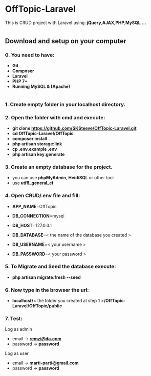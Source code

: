 # OffTopic-Laravel
This is CRUD project with Laravel using:
   **jQuery**,**AJAX**,**PHP**,**MySQL** **...**


#
## **Download and setup on your computer**

### 0. You need to have:
   * **Git**
   * **Composer**
   * **Laravel**
   * **PHP 7+**
   * **Running MySQL & (Apache)**
#
### 1. Create empty folder in your **localhost directory**.
### 2. Open the folder with cmd and execute:
   * **git clone https://github.com/SKSteeve/OffTopic-Laravel.git**
   * **cd OffTopic-Laravel/OffTopic**
   * **composer install**
   * **php artisan storage:link**
   * **cp .env.example .env**
   * **php artisan key:generate**
### 3. Create an empty database for the project.
   * you can use **phpMyAdmin**, **HeidiSQL** or other tool
   * use **utf8_general_ci**
### 4. Open CRUD/.env file and fill:
   * **APP_NAME**=OffTopic

   * **DB_CONNECTION**=mysql
   * **DB_HOST**=127.0.0.1
   * **DB_DATABASE**=< the name of the database you created >
   * **DB_USERNAME**=< your username >
   * **DB_PASSWORD**=< your password >
### 5. To Migrate and Seed the database execute:
   * **php artisan migrate:fresh --seed**
### 6. Now type in the browser the url:
   * **localhost/**< the folder you created at step 1 >**/OffTopic-Laravel/OffTopic/public**
### 7. Test:
   Log as admin
   * email -> **remzi@da.com**
   * password -> **password**
   
   Log as user
   * email -> **marti-parti@gmail.com**
   * password -> **password**

